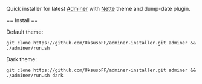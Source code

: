 Quick installer for latest [Adminer](https://www.adminer.org/) with [Nette](https://www.adminer.org/static/designs/nette/screenshot.png) theme and dump-date plugin.

== Install ==

Default theme:

```git clone https://github.com/UksusoFF/adminer-installer.git adminer && ./adminer/run.sh```

Dark theme:

```git clone https://github.com/UksusoFF/adminer-installer.git adminer && ./adminer/run.sh dark```
